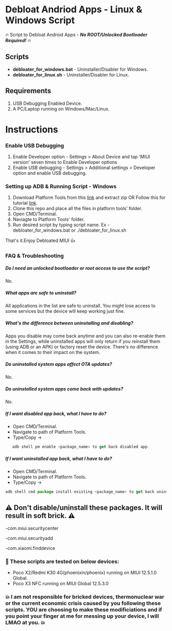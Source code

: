 # Debloat Andriod Apps - Linux & Windows Script
:fire: Script to Debloat Android Apps - ***No ROOT/Unlocked Bootloader Required!*** :fire:

## Scripts
* **debloater_for_windows.bat** - Uninstaller/Disabler for Windows.
* **debloater_for_linux.sh**       - Uninstaller/Disabler for Linux.

## Requirements ##
1. USB Debugging Enabled Device.
2. A PC/Laptop running on Windows/Mac/Linux.

# Instructions

### Enable USB Debugging
1. Enable Developer option - 
   Settings > About Device and tap 'MIUI version' seven times to Enable Developer options
2. Enable USB debugging - 
   Settings > Additional settings > Developer option and enable USB debugging.

### Setting up ADB & Running Script - Windows 
1. Download Platform Tools from this [link](https://developer.android.com/studio/releases/platform-tools) and extract zip
OR Follow this for tutorial [link](https://www.xda-developers.com/install-adb-windows-macos-linux/).
2. Clone this repo and place all the files in platform tools' folder.
3. Open CMD/Terminal.
4. Naviagte to Platform Tools' folder.
5. Run desired script by typing script name. Ex - debloater_for_windows.bat or ./debloater_for_linux.sh

That's it.Enjoy Debloated MIUI :thumbsup:

### FAQ & Troubleshooting

##### Do I need an unlocked bootloader or root access to use the script?
No.

##### What apps are safe to uninstall?
All applications in the list are safe to uninstall. You might lose access to some services but the device will keep working just fine.

##### What's the difference between uninstalling and disabling?
Apps you disable may come back anytime and you can also re-enable them in the Settings, while uninstalled apps will only return if you reinstall them (using ADB or an APK) or factory reset the device. There's no difference when it comes to their impact on the system.

##### Do uninstalled system apps affect OTA updates?
No.

##### Do uninstalled system apps come back with updates?
No.

##### If I want disabled app back, what I have to do?
- Open CMD/Terminal.
- Navigate to path of Platform Tools.
- Type/Copy ->
```javascript
   adb shell pm enable <package_name> to get back disabled app.
```

##### If I want uninstalled app back, what I have to do?
- Open CMD/Terminal.
- Navigate to path of Platform Tools.
- Type/Copy -> 
```javascript
adb shell cmd package install-existing <package_name> to get back uninstalled app.
```

## :warning: Don't disable/uninstall these packages. It will result in soft brick. :warning:
-com.miui.securitycenter

-com.miui.securityadd

-com.xiaomi.finddevice

### :loudspeaker: These scripts are tested on below devices:
- Poco X2/Redmi K30 4G(phoenixin/phoenix) running on MIUI 12.5.1.0 Global.
- Poco X3 NFC running on MIUI Global 12.5.3.0

### :boom: I am not responsible for bricked devices, thermonuclear war or the current economic crisis caused by you following these scripts. YOU are choosing to make these modificiations and if you point your finger at me for messing up your device, I will LMAO at you. :boom:
